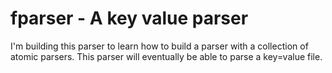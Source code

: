 # fparser - A key value parser

I'm building this parser to learn how to build a parser with a collection of atomic parsers. This parser will eventually be able to parse a key=value file.
